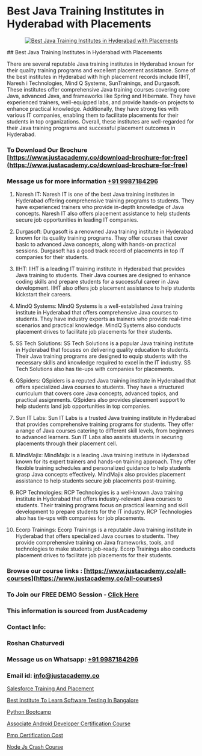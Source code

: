 # Best Java Training Institutes in Hyderabad with Placements

<p align="center">
  <a href="https://justacademy.co/course-detail/core-java-training">
    <img src="https://justacademy.co/storage2/course_image/1677245426_course_image.webp" alt="Best Java Training Institutes in Hyderabad with Placements">
  </a>
</p>
## Best Java Training Institutes in Hyderabad with Placements

There are several reputable Java training institutes in Hyderabad known for their quality training programs and excellent placement assistance. Some of the best institutes in Hyderabad with high placement records include IIHT, Naresh i Technologies, Mind Q Systems, SunTrainings, and Durgasoft. These institutes offer comprehensive Java training courses covering core Java, advanced Java, and frameworks like Spring and Hibernate. They have experienced trainers, well-equipped labs, and provide hands-on projects to enhance practical knowledge. Additionally, they have strong ties with various IT companies, enabling them to facilitate placements for their students in top organizations. Overall, these institutes are well-regarded for their Java training programs and successful placement outcomes in Hyderabad.
### To Download Our Brochure [https://www.justacademy.co/download-brochure-for-free](https://www.justacademy.co/download-brochure-for-free)
### Message us for more information [+91 9987184296](https://api.whatsapp.com/send?phone=919987184296)
1) Naresh IT: Naresh IT is one of the best Java training institutes in Hyderabad offering comprehensive training programs to students. They have experienced trainers who provide in-depth knowledge of Java concepts. Naresh IT also offers placement assistance to help students secure job opportunities in leading IT companies.

2) Durgasoft: Durgasoft is a renowned Java training institute in Hyderabad known for its quality training programs. They offer courses that cover basic to advanced Java concepts, along with hands-on practical sessions. Durgasoft has a good track record of placements in top IT companies for their students.

3) IIHT: IIHT is a leading IT training institute in Hyderabad that provides Java training to students. Their Java courses are designed to enhance coding skills and prepare students for a successful career in Java development. IIHT also offers job placement assistance to help students kickstart their careers.

4) MindQ Systems: MindQ Systems is a well-established Java training institute in Hyderabad that offers comprehensive Java courses to students. They have industry experts as trainers who provide real-time scenarios and practical knowledge. MindQ Systems also conducts placement drives to facilitate job placements for their students.

5) SS Tech Solutions: SS Tech Solutions is a popular Java training institute in Hyderabad that focuses on delivering quality education to students. Their Java training programs are designed to equip students with the necessary skills and knowledge required to excel in the IT industry. SS Tech Solutions also has tie-ups with companies for placements.

6) QSpiders: QSpiders is a reputed Java training institute in Hyderabad that offers specialized Java courses to students. They have a structured curriculum that covers core Java concepts, advanced topics, and practical assignments. QSpiders also provides placement support to help students land job opportunities in top companies.

7) Sun IT Labs: Sun IT Labs is a trusted Java training institute in Hyderabad that provides comprehensive training programs for students. They offer a range of Java courses catering to different skill levels, from beginners to advanced learners. Sun IT Labs also assists students in securing placements through their placement cell.

8) MindMajix: MindMajix is a leading Java training institute in Hyderabad known for its expert trainers and hands-on training approach. They offer flexible training schedules and personalized guidance to help students grasp Java concepts effectively. MindMajix also provides placement assistance to help students secure job placements post-training.

9) RCP Technologies: RCP Technologies is a well-known Java training institute in Hyderabad that offers industry-relevant Java courses to students. Their training programs focus on practical learning and skill development to prepare students for the IT industry. RCP Technologies also has tie-ups with companies for job placements.

10) Ecorp Trainings: Ecorp Trainings is a reputable Java training institute in Hyderabad that offers specialized Java courses to students. They provide comprehensive training on Java frameworks, tools, and technologies to make students job-ready. Ecorp Trainings also conducts placement drives to facilitate job placements for their students.

### Browse our course links : [https://www.justacademy.co/all-courses](https://www.justacademy.co/all-courses) 
### To Join our FREE DEMO Session - [Click Here](https://www.justacademy.co/register-for-course-demo)


### This information is sourced from JustAcademy
### Contact Info:
### Roshan Chaturvedi
### Message us on Whatsapp: [+91 9987184296](https://api.whatsapp.com/send?phone=919987184296)
### Email id: [info@justacademy.co](mailto:info@justacademy.co)
                
[Salesforce Training And Placement](https://www.linkedin.com/pulse/salesforce-training-placement-justacademy-bristol-kkpve?trackingId=6MfSdohzPxump28GjPQ8fA%3D%3D&lipi=urn%3Ali%3Apage%3Ad_flagship3_company_admin%3BuQw2P2SXTeivwplSXi08Jg%3D%3D)

[Best Institute To Learn Software Testing In Bangalore](https://www.linkedin.com/pulse/best-institute-learn-software-testing-bangalore-justacademy-boston-krkoe?trackingId=kMpV3BUuxTR0uJqbqE1QzQ%3D%3D&lipi=urn%3Ali%3Apage%3Ad_flagship3_company_admin%3BC7wHxoojR%2FG%2BgYiTIGaekw%3D%3D)

[Python Bootcamp](https://medium.com/@surajvaishnav5015/python-bootcamp-837d1107d738)

[Associate Android Developer Certification Course](https://medium.com/@justacademytraining/associate-android-developer-certification-course-f300062c316e)

[Pmp Certification Cost](https://justacademyin.github.io/justacademy/pmp-certification-cost)

[Node Js Crash Course](https://justacademyin.github.io/justacademy/node-js-crash-course)

